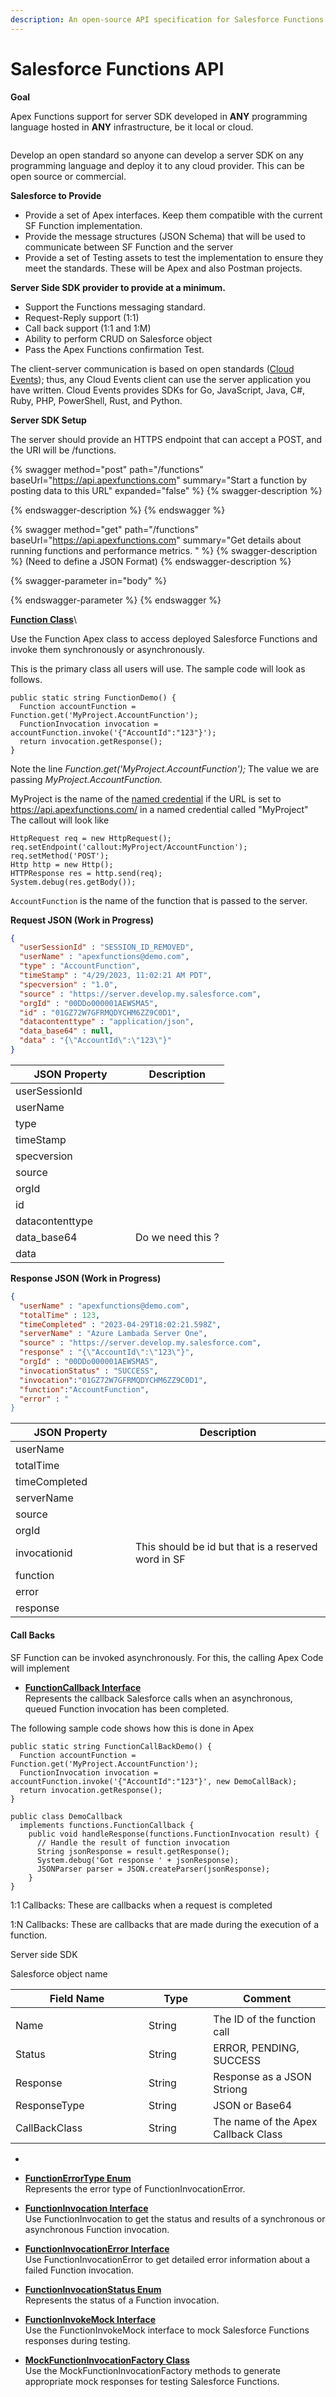 ```yaml
---
description: An open-source API specification for Salesforce Functions
---
```


# Salesforce Functions API

**Goal**

Apex Functions support for server SDK developed in  **ANY** programming language hosted in **ANY** infrastructure, be it local or cloud.&#x20;

<figure><img src="../.gitbook/assets/SFFunctions.png" alt=""><figcaption></figcaption></figure>

Develop an open standard so anyone can develop a server SDK on any programming language and deploy it to any cloud provider. This can be open source or commercial.&#x20;



**Salesforce to Provide**&#x20;

* Provide a set of Apex interfaces. Keep them compatible with the current SF Function implementation.&#x20;
* Provide the message structures (JSON Schema) that will be used to communicate between SF Function and the server
* Provide a set of Testing assets to test the implementation to ensure they meet the standards. These will be Apex and also Postman projects.



**Server Side SDK provider to provide at a minimum.**

* Support the Functions messaging standard.&#x20;
* Request-Reply support (1:1)
* Call back support (1:1 and 1:M)
* Ability to perform CRUD on Salesforce object
* Pass the Apex Functions confirmation Test.&#x20;

The client-server communication is based on open standards ([Cloud Events](https://cloudevents.io/)); thus, any Cloud Events client can use the server application you have written. Cloud Events provides SDKs for Go, JavaScript, Java, C#, Ruby, PHP, PowerShell, Rust, and Python.

**Server SDK Setup**

The server should provide an HTTPS endpoint that can accept a POST, and the URI will be /functions.&#x20;

{% swagger method="post" path="/functions" baseUrl="https://api.apexfunctions.com" summary="Start a function by posting data to this URL" expanded="false" %}
{% swagger-description %}

{% endswagger-description %}
{% endswagger %}

{% swagger method="get" path="/functions" baseUrl="https://api.apexfunctions.com" summary="Get details about running functions and performance metrics. " %}
{% swagger-description %}
(Need to define a JSON Format)
{% endswagger-description %}

{% swagger-parameter in="body" %}

{% endswagger-parameter %}
{% endswagger %}

[**Function Class**](https://developer.salesforce.com/docs/atlas.en-us.apexref.meta/apexref/apex\_class\_functions\_Function.htm#apex\_class\_functions\_Function)\


Use the Function Apex class to access deployed Salesforce Functions and invoke them synchronously or asynchronously.

This is the primary class all users will use. The sample code will look as follows.&#x20;

```apex
public static string FunctionDemo() {
  Function accountFunction = Function.get('MyProject.AccountFunction');
  FunctionInvocation invocation = accountFunction.invoke('{"AccountId":"123"}');
  return invocation.getResponse();     
}
```

Note the line _Function.get('MyProject.AccountFunction');_ The value we are passing _MyProject.AccountFunction._&#x20;

MyProject is the name of the [named credential](https://developer.salesforce.com/docs/atlas.en-us.apexcode.meta/apexcode/apex\_callouts\_named\_credentials.htm) if the URL is set to https://api.apexfunctions.com/ in a named credential called "MyProject" The callout will look like

```apex
HttpRequest req = new HttpRequest();
req.setEndpoint('callout:MyProject/AccountFunction');
req.setMethod('POST');
Http http = new Http();
HTTPResponse res = http.send(req);
System.debug(res.getBody());
```

`AccountFunction` is the name of the function that is passed to the server.

**Request JSON (Work in Progress)**

```json
{
  "userSessionId" : "SESSION_ID_REMOVED",
  "userName" : "apexfunctions@demo.com",
  "type" : "AccountFunction",
  "timeStamp" : "4/29/2023, 11:02:21 AM PDT",
  "specversion" : "1.0",
  "source" : "https://server.develop.my.salesforce.com",
  "orgId" : "00DDo000001AEWSMA5",
  "id" : "01GZ72W7GFRMQDYCHM6ZZ9C0D1",
  "datacontenttype" : "application/json",
  "data_base64" : null,
  "data" : "{\"AccountId\":\"123\"}"
}
```

<table><thead><tr><th width="176">JSON Property</th><th>Description</th></tr></thead><tbody><tr><td>userSessionId</td><td></td></tr><tr><td>userName</td><td></td></tr><tr><td>type</td><td></td></tr><tr><td>timeStamp</td><td></td></tr><tr><td>specversion</td><td></td></tr><tr><td>source</td><td></td></tr><tr><td>orgId</td><td></td></tr><tr><td>id</td><td></td></tr><tr><td>datacontenttype</td><td></td></tr><tr><td>data_base64</td><td>Do we need this ? </td></tr><tr><td>data</td><td></td></tr></tbody></table>

**Response JSON (Work in Progress)**

```json
{
  "userName" : "apexfunctions@demo.com",
  "totalTime" : 123,
  "timeCompleted" : "2023-04-29T18:02:21.598Z",
  "serverName" : "Azure Lambada Server One",
  "source" : "https://server.develop.my.salesforce.com",
  "response" : "{\"AccountId\":\"123\"}",
  "orgId" : "00DDo000001AEWSMA5",
  "invocationStatus" : "SUCCESS",
  "invocation":"01GZ72W7GFRMQDYCHM6ZZ9C0D1",
  "function":"AccountFunction",
  "error" : "
}
```

<table><thead><tr><th width="176">JSON Property</th><th>Description</th></tr></thead><tbody><tr><td>userName</td><td></td></tr><tr><td>totalTime</td><td></td></tr><tr><td>timeCompleted</td><td></td></tr><tr><td>serverName</td><td></td></tr><tr><td>source</td><td></td></tr><tr><td>orgId</td><td></td></tr><tr><td>invocationid</td><td>This should be id but that is  a reserved word in SF</td></tr><tr><td>function</td><td></td></tr><tr><td>error</td><td></td></tr><tr><td>response</td><td></td></tr></tbody></table>



#### Call Backs

SF Function can be invoked asynchronously. For this, the calling Apex Code will implement

* [**FunctionCallback Interface**](https://developer.salesforce.com/docs/atlas.en-us.apexref.meta/apexref/apex\_interface\_functions\_FunctionCallback.htm#apex\_interface\_functions\_FunctionCallback)\
  Represents the callback Salesforce calls when an asynchronous, queued Function invocation has been completed.

The following sample code shows how this is done in Apex

```apex
public static string FunctionCallBackDemo() {
  Function accountFunction = Function.get('MyProject.AccountFunction');
  FunctionInvocation invocation = accountFunction.invoke('{"AccountId":"123"}', new DemoCallBack);
  return invocation.getResponse();     
}

public class DemoCallback
  implements functions.FunctionCallback {
    public void handleResponse(functions.FunctionInvocation result) {
      // Handle the result of function invocation
      String jsonResponse = result.getResponse();
      System.debug('Got response ' + jsonResponse);
      JSONParser parser = JSON.createParser(jsonResponse);
    }
}
```

1:1 Callbacks: These are callbacks when a request is completed

1:N Callbacks: These are callbacks that are made during the execution of a function.



Server side SDK







Salesforce object name

<table><thead><tr><th width="197">Field Name</th><th width="87.33333333333331">Type</th><th>Comment</th></tr></thead><tbody><tr><td></td><td></td><td></td></tr><tr><td>Name</td><td>String</td><td>The ID of the function call</td></tr><tr><td>Status</td><td>String</td><td>ERROR, PENDING, SUCCESS</td></tr><tr><td>Response</td><td>String</td><td>Response as a JSON Striong</td></tr><tr><td>ResponseType</td><td>String</td><td>JSON or Base64</td></tr><tr><td>CallBackClass</td><td>String</td><td>The name of the Apex Callback Class</td></tr></tbody></table>



*





* [**FunctionErrorType Enum**](https://developer.salesforce.com/docs/atlas.en-us.apexref.meta/apexref/apex\_enum\_functions\_FunctionErrorType.htm)\
  Represents the error type of FunctionInvocationError.
* [**FunctionInvocation Interface**](https://developer.salesforce.com/docs/atlas.en-us.apexref.meta/apexref/apex\_interface\_functions\_FunctionInvocation.htm#apex\_interface\_functions\_FunctionInvocation)\
  Use FunctionInvocation to get the status and results of a synchronous or asynchronous Function invocation.
* [**FunctionInvocationError Interface**](https://developer.salesforce.com/docs/atlas.en-us.apexref.meta/apexref/apex\_interface\_functions\_FunctionInvocationError.htm#apex\_interface\_functions\_FunctionInvocationError)\
  Use FunctionInvocationError to get detailed error information about a failed Function invocation.
* [**FunctionInvocationStatus Enum**](https://developer.salesforce.com/docs/atlas.en-us.apexref.meta/apexref/apex\_enum\_functions\_FunctionInvocationStatus.htm)\
  Represents the status of a Function invocation.
* [**FunctionInvokeMock Interface**](https://developer.salesforce.com/docs/atlas.en-us.apexref.meta/apexref/apex\_interface\_functions\_FunctionInvokeMock.htm#apex\_interface\_functions\_FunctionInvokeMock)\
  Use the FunctionInvokeMock interface to mock Salesforce Functions responses during testing.
* [**MockFunctionInvocationFactory Class**](https://developer.salesforce.com/docs/atlas.en-us.apexref.meta/apexref/apex\_class\_functions\_MockFunctionInvocationFactory.htm#apex\_class\_functions\_MockFunctionInvocationFactory)\
  Use the MockFunctionInvocationFactory methods to generate appropriate mock responses for testing Salesforce Functions.
